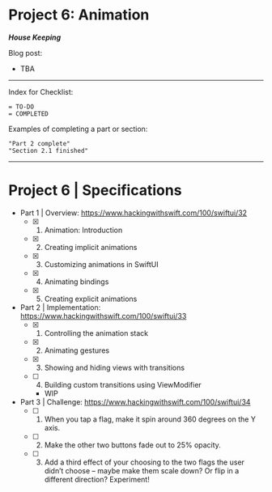 # Project 6: Animation


***House Keeping***

Blog post: 
- TBA
____
Index for Checklist:

    = TO-DO
    = COMPLETED

Examples of completing a part or section:

    "Part 2 complete"
    "Section 2.1 finished"

______
# Project 6 | Specifications

- Part 1 | Overview: https://www.hackingwithswift.com/100/swiftui/32
    - [x] 1. Animation: Introduction
    - [x] 2. Creating implicit animations
    - [x] 3. Customizing animations in SwiftUI
    - [x] 4. Animating bindings
    - [x] 5. Creating explicit animations



- Part 2 | Implementation: https://www.hackingwithswift.com/100/swiftui/33
    - [x] 1. Controlling the animation stack
    - [x] 2. Animating gestures
    - [x] 3. Showing and hiding views with transitions       
    - [ ] 4. Building custom transitions using ViewModifier
        - WIP   

    
- Part 3 | Challenge: https://www.hackingwithswift.com/100/swiftui/34
    - [ ] 1. When you tap a flag, make it spin around 360 degrees on the Y axis.
    - [ ] 2. Make the other two buttons fade out to 25% opacity.
    - [ ] 3. Add a third effect of your choosing to the two flags the user didn’t choose – maybe make them scale down? Or flip in a different direction? Experiment!
